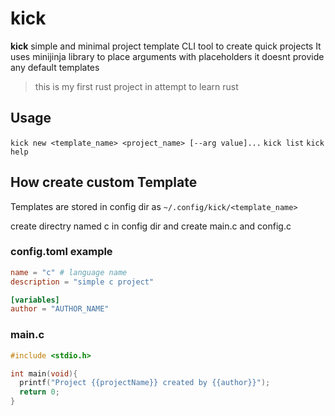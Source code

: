 # kick
**kick** simple and minimal project template CLI tool to create quick projects
It uses minijinja library to place arguments with placeholders
it doesnt provide any default templates

> this is my first rust project in attempt to learn rust

## Usage
`kick new <template_name> <project_name> [--arg value]...`
`kick list`
`kick help`

## How create custom Template
Templates are stored in config dir as `~/.config/kick/<template_name>`

create directry named c in config dir and create main.c and config.c
### config.toml example
```toml
name = "c" # language name
description = "simple c project"

[variables]
author = "AUTHOR_NAME"
```
### main.c
```c
#include <stdio.h>

int main(void){
  printf("Project {{projectName}} created by {{author}}");
  return 0;
}

```
